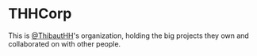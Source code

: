 # THHCorp
This is [@ThibautHH](https://github.com/ThibautHH)'s organization, holding the big projects they own and collaborated on with other people.
